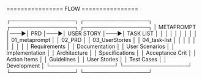
================ FLOW  ================


┌─────────────────┐    ┌─────────────────┐    ┌─────────────────┐    ┌─────────────────┐
│   METAPROMPT    │───▶│      PRD        │───▶│   USER STORY    │───▶│   TASK LIST     │
│                 │    │                 │    │                 │    │                 │
│ 01_metaprompt   │    │   02_PRD        │    │  03_UserStories │    │ 04_task-list    │
│                 │    │                 │    │                 │    │                 │
│ Requirements    │    │ Documentation   │    │ User Scenarios  │    │ Implementation  │
│ Architecture    │    │ Specifications  │    │ Acceptance Crit │    │ Action Items    │
│ Guidelines      │    │ User Stories    │    │ Test Cases      │    │ Development     │
└─────────────────┘    └─────────────────┘    └─────────────────┘    └─────────────────┘

 
